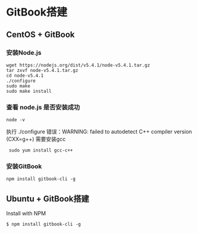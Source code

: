 # GitBook搭建

## CentOS + GitBook

### 安装Node.js
```
wget https://nodejs.org/dist/v5.4.1/node-v5.4.1.tar.gz
tar zxvf node-v5.4.1.tar.gz
cd node-v5.4.1
./configure
sudo make
sudo make install
```

### 查看 node.js 是否安装成功
```
node -v
```

执行 ./configure 错误：WARNING: failed to autodetect C++ compiler version (CXX=g++)
需要安装gcc
```
 sudo yum install gcc-c++
```

### 安装GitBook
```
npm install gitbook-cli -g
```

## Ubuntu + GitBook搭建

Install with NPM
```
$ npm install gitbook-cli -g
```


